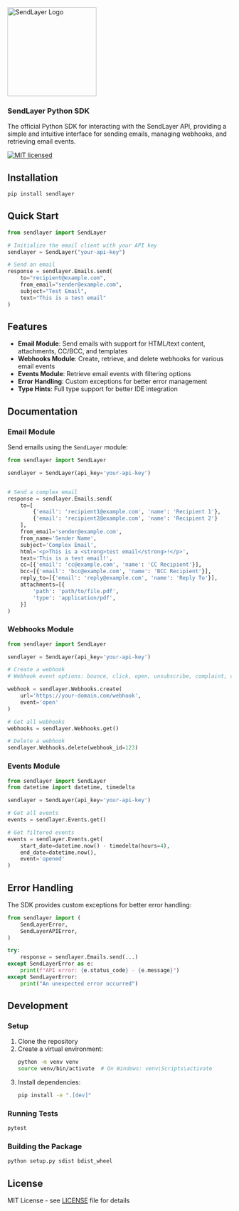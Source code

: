 <a href="https://sendlayer.com">
<picture>
  <source media="(prefers-color-scheme: light)" srcset="https://sendlayer.com/wp-content/themes/sendlayer-theme/assets/images/svg/logo-dark.svg">
  <source media="(prefers-color-scheme: dark)" srcset="https://sendlayer.com/wp-content/themes/sendlayer-theme/assets/images/svg/logo-light.svg">
  <img alt="SendLayer Logo" width="200px" src="https://sendlayer.com/wp-content/themes/sendlayer-theme/assets/images/svg/logo-light.svg">
</picture>
</a>

### SendLayer Python SDK

The official Python SDK for interacting with the SendLayer API, providing a simple and intuitive interface for sending emails, managing webhooks, and retrieving email events.

[![MIT licensed](https://img.shields.io/badge/license-MIT-blue.svg)](./LICENSE)


## Installation

```bash
pip install sendlayer
```

## Quick Start

```python
from sendlayer import SendLayer

# Initialize the email client with your API key
sendlayer = SendLayer("your-api-key")

# Send an email
response = sendlayer.Emails.send(
    to="recipient@example.com",
    from_email="sender@example.com",
    subject="Test Email",
    text="This is a test email"
)
```

## Features

- **Email Module**: Send emails with support for HTML/text content, attachments, CC/BCC, and templates
- **Webhooks Module**: Create, retrieve, and delete webhooks for various email events
- **Events Module**: Retrieve email events with filtering options
- **Error Handling**: Custom exceptions for better error management
- **Type Hints**: Full type support for better IDE integration

## Documentation

### Email Module

Send emails using the `SendLayer` module:

```python
from sendlayer import SendLayer

sendlayer = SendLayer(api_key='your-api-key')


# Send a complex email
response = sendlayer.Emails.send(
    to=[
        {'email': 'recipient1@example.com', 'name': 'Recipient 1'},
        {'email': 'recipient2@example.com', 'name': 'Recipient 2'}
    ],
    from_email='sender@example.com',
    from_name='Sender Name',
    subject='Complex Email',
    html='<p>This is a <strong>test email</strong>!</p>',
    text='This is a test email!',
    cc=[{'email': 'cc@example.com', 'name': 'CC Recipient'}],
    bcc=[{'email': 'bcc@example.com', 'name': 'BCC Recipient'}],
    reply_to=[{'email': 'reply@example.com', 'name': 'Reply To'}],
    attachments=[{
        'path': 'path/to/file.pdf',
        'type': 'application/pdf',
    }]
)
```

### Webhooks Module

```python
from sendlayer import SendLayer

sendlayer = SendLayer(api_key='your-api-key')

# Create a webhook
# Webhook event options: bounce, click, open, unsubscribe, complaint, delivery

webhook = sendlayer.Webhooks.create(
    url='https://your-domain.com/webhook',
    event='open'
)

# Get all webhooks
webhooks = sendlayer.Webhooks.get()

# Delete a webhook
sendlayer.Webhooks.delete(webhook_id=123)
```

### Events Module

```python
from sendlayer import SendLayer
from datetime import datetime, timedelta

sendlayer = SendLayer(api_key='your-api-key')

# Get all events
events = sendlayer.Events.get()

# Get filtered events
events = sendlayer.Events.get(
    start_date=datetime.now() - timedelta(hours=4),
    end_date=datetime.now(),
    event='opened'
)
```

## Error Handling

The SDK provides custom exceptions for better error handling:

```python
from sendlayer import (
    SendLayerError,
    SendLayerAPIError,
)

try:
    response = sendlayer.Emails.send(...)
except SendLayerError as e:
    print(f"API error: {e.status_code} - {e.message}")
except SendLayerError:
    print("An unexpected error occurred")
```

## Development

### Setup

1. Clone the repository
2. Create a virtual environment:
   ```bash
   python -m venv venv
   source venv/bin/activate  # On Windows: venv\Scripts\activate
   ```
3. Install dependencies:
   ```bash
   pip install -e ".[dev]"
   ```

### Running Tests

```bash
pytest
```

### Building the Package

```bash
python setup.py sdist bdist_wheel
```

## License

MIT License - see [LICENSE](./LICENSE) file for details 